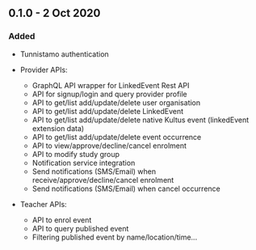 <!-- REMINDER: While updating changelog, also remember to update
the version in kukkuu/__init.py__ -->

## 0.1.0 - 2 Oct 2020
### Added
- Tunnistamo authentication
- Provider APIs:
    - GraphQL API wrapper for LinkedEvent Rest API
    - API for signup/login and query provider profile
    - API to get/list add/update/delete user organisation
    - API to get/list add/update/delete LinkedEvent
    - API to get/list add/update/delete native Kultus event (linkedEvent extension data)
    - API to get/list add/update/delete event occurrence
    - API to view/approve/decline/cancel enrolment
    - API to modify study group
    - Notification service integration
    - Send notifications (SMS/Email) when receive/approve/decline/cancel enrolment
    - Send notifications (SMS/Email) when cancel occurrence 
    
- Teacher APIs: 
    - API to enrol event
    - API to query published event
    - Filtering published event by name/location/time...
    
[Unreleased]: https://github.com/City-of-Helsinki/palvelutarjotin/compare/release-v0.1.0...HEAD
[0.1.0]: https://github.com/City-of-Helsinki/palvelutarjotin/releases/tag/release-v0.1.0

